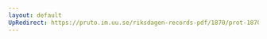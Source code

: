 ```yaml
---
layout: default
UpRedirect: https://pruto.im.uu.se/riksdagen-records-pdf/1870/prot-1870--fk--408/prot-1870--fk--408_002.pdf
---
```

